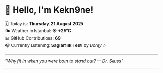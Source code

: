 # 👋 Hello, I'm Kekn9ne!

🗓️ Today is: **Thursday, 21 August 2025**  
🌤️ Weather in Istanbul: **☀️   +29°C**  
📊 GitHub Contributions: **69**  
🎧 Currently Listening: **Sağlamlık Testi** by *Borqy* 🎶

---

_"Why fit in when you were born to stand out? — *Dr. Seuss*"_

---
